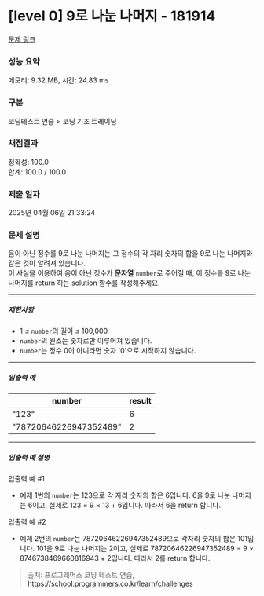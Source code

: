 # [level 0] 9로 나눈 나머지 - 181914 

[문제 링크](https://school.programmers.co.kr/learn/courses/30/lessons/181914) 

### 성능 요약

메모리: 9.32 MB, 시간: 24.83 ms

### 구분

코딩테스트 연습 > 코딩 기초 트레이닝

### 채점결과

정확성: 100.0<br/>합계: 100.0 / 100.0

### 제출 일자

2025년 04월 06일 21:33:24

### 문제 설명

<p>음이 아닌 정수를 9로 나눈 나머지는 그 정수의 각 자리 숫자의 합을 9로 나눈 나머지와 같은 것이 알려져 있습니다.<br>
이 사실을 이용하여 음이 아닌 정수가 <strong>문자열</strong> <code>number</code>로 주어질 때, 이 정수를 9로 나눈 나머지를 return 하는 solution 함수를 작성해주세요.</p>

<hr>

<h5>제한사항</h5>

<ul>
<li>1 ≤ <code>number</code>의 길이 ≤ 100,000</li>
<li><code>number</code>의 원소는 숫자로만 이루어져 있습니다.</li>
<li><code>number</code>는 정수 0이 아니라면 숫자 '0'으로 시작하지 않습니다.</li>
</ul>

<hr>

<h5>입출력 예</h5>
<table class="table">
        <thead><tr>
<th>number</th>
<th>result</th>
</tr>
</thead>
        <tbody><tr>
<td>"123"</td>
<td>6</td>
</tr>
<tr>
<td>"78720646226947352489"</td>
<td>2</td>
</tr>
</tbody>
      </table>
<hr>

<h5>입출력 예 설명</h5>

<p>입출력 예 #1</p>

<ul>
<li>예제 1번의 <code>number</code>는 123으로 각 자리 숫자의 합은 6입니다. 6을 9로 나눈 나머지는 6이고, 실제로 123 = 9 × 13 + 6입니다. 따라서 6을 return 합니다.</li>
</ul>

<p>입출력 예 #2</p>

<ul>
<li>예제 2번의 <code>number</code>는 78720646226947352489으로 각자리 숫자의 합은 101입니다. 101을 9로 나눈 나머지는 2이고, 실제로 78720646226947352489 = 9 × 8746738469660816943 + 2입니다. 따라서 2를 return 합니다.</li>
</ul>


> 출처: 프로그래머스 코딩 테스트 연습, https://school.programmers.co.kr/learn/challenges